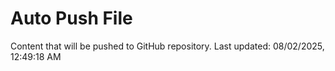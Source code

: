 # Auto Push File

Content that will be pushed to GitHub repository.
Last updated: 08/02/2025, 12:49:18 AM